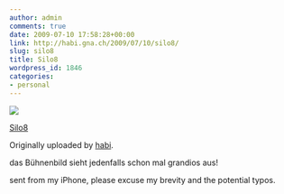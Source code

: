 ```yaml
---
author: admin
comments: true
date: 2009-07-10 17:58:28+00:00
link: http://habi.gna.ch/2009/07/10/silo8/
slug: silo8
title: Silo8
wordpress_id: 1846
categories:
- personal
---
```



 [![](http://farm3.static.flickr.com/2583/3707831004_14d4c342fc_m.jpg)](http://www.flickr.com/photos/habi/3707831004/)
   

 
  [Silo8](http://www.flickr.com/photos/habi/3707831004/)
    

  Originally uploaded by [habi](http://www.flickr.com/people/habi/).
 



das Bühnenbild sieht jedenfalls schon mal grandios aus!  

  

sent from my iPhone, please excuse my brevity and the potential typos.
  

